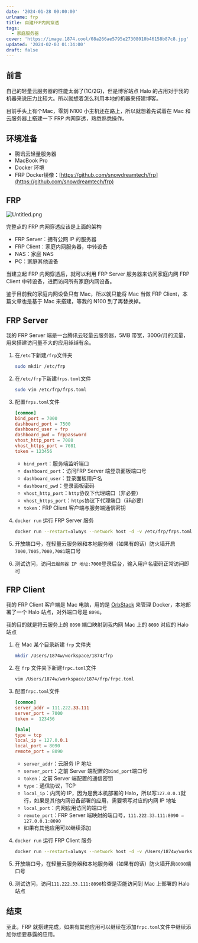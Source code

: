 ```yaml
---
date: '2024-01-28 00:00:00'
urlname: frp
title: 自建FRP内网穿透
tags:
  - 家庭服务器
cover: 'https://image.1874.cool/08a266ae5795e27308010b46158b87c8.jpg'
updated: '2024-02-03 01:34:00'
draft: false
---
```


## 前言


自己的轻量云服务器的性能太弱了(1C/2G)，但是博客站点 Halo 的占用对于我的机器来说压力比较大。所以就想着怎么利用本地的机器来搭建博客。


目前手头上有个Mac，零刻 N100 小主机还在路上，所以就想着先试着在 Mac 和云服务器上搭建一下 FRP 内网穿透，熟悉熟悉操作。


## 环境准备

- 腾讯云轻量服务器
- MacBook Pro
- Docker 环境
- FRP Docker镜像：[https://github.com/snowdreamtech/frp](https://github.com/snowdreamtech/frp)

## FRP


![Untitled.png](https://image.1874.cool/c58a08d4a06214a0375a7db196632503.png)


完整点的 FRP 内网穿透应该是上面的架构

- FRP Server：拥有公网 IP 的服务器
- FRP Client：家庭内网服务器，中转设备
- NAS：家庭 NAS
- PC：家庭其他设备

当建立起 FRP 内网穿透后，就可以利用 FRP Server 服务器来访问家庭内网 FRP Client 中转设备，进而访问所有家庭内网设备。


鉴于目前我的家庭内网设备只有 Mac，所以就只能将 Mac 当做 FRP Client，本篇文章也是基于 Mac 来搭建，等我的 N100 到了再替换掉。


## FRP Server


我的 FRP Server 端是一台腾讯云轻量云服务器，5MB 带宽，300G/月的流量，用来搭建访问量不大的应用绰绰有余。

1. 在`/etc`下新建`/frp`文件夹

	```bash
	sudo mkdir /etc/frp
	```

2. 在`/etc/frp`下新建`frps.toml`文件

	```bash
	sudo vim /etc/frp/frps.toml
	```

3. 配置`frps.toml`文件

	```toml
	[common]
	bind_port = 7000
	dashboard_port = 7500
	dashboard_user = frp
	dashboard_pwd = frppassword
	vhost_http_port = 7080
	vhost_https_port = 7081
	token = 123456
	```

	- `bind_port`：服务端监听端口
	- `dashboard_port`：访问FRP Server 端登录面板端口号
	- `dashboard_user`：登录面板用户名
	- `dashboard_pwd`：登录面板密码
	- `vhost_http_port`：`http`协议下代理端口（非必要）
	- `vhost_https_port`：`https`协议下代理端口（非必要）
	- `token`：FRP Client 客户端与服务端通信密钥
4. `docker run` 运行 FRP Server 服务

	```bash
	docker run --restart=always --network host -d -v /etc/frp/frps.toml:/etc/frp/frps.toml --name frps snowdreamtech/frps
	```

5. 开放端口号，在轻量云服务器和本地服务器（如果有的话）防火墙开启`7000,7005,7080,7081`端口号
6. 测试访问，访问`云服务器 IP 地址:7000`登录后台，输入用户名密码正常访问即可

## FRP Client


我的 FRP Client 客户端是 Mac 电脑，用的是 [OrbStack](https://orbstack.dev/) 来管理 Docker，本地部署了一个 Halo 站点，对外端口号是 `8090`。


我的目的就是将云服务上的 `8090` 端口映射到我内网 Mac 上的 `8090` 对应的 Halo 站点

1. 在 Mac 某个目录新建 `frp` 文件夹

	```bash
	mkdir /Users/1874w/workspace/1874/frp
	```

2. 在 `frp` 文件夹下新建`frpc.toml`文件

	```bash
	vim /Users/1874w/workspace/1874/frp/frpc.toml
	```

3. 配置`frpc.toml`文件

	```toml
	[common]
	server_addr = 111.222.33.111
	server_port = 7000
	token =  123456
	
	[halo]
	type = tcp
	local_ip = 127.0.0.1
	local_port = 8090
	remote_port = 8090
	```

	- `server_addr`：云服务 IP 地址
	- `server_port`：之前 Server 端配置的`bind_port`端口号
	- `token`：之前 Server 端配置的通信密钥
	- `type`：通信协议，TCP
	- `local_ip`：内网的 IP，因为是我本机部署的 Halo，所以写`127.0.0.1`就行，如果是其他内网设备部署的应用，需要填写对应的内网 IP 地址
	- `local_port`：内网应用访问的端口号
	- `remote_port`：FRP Server 端映射的端口号，`111.222.33.111:8090 ⇒ 127.0.0.1:8090`
	- 如果有其他应用可以继续添加
4. `docker run` 运行 FRP Client 服务

	```bash
	docker run --restart=always --network host -d -v /Users/1874w/workspace/1874/frp/frpc.toml:/etc/frp/frpc.toml --name frpc snowdreamtech/frpc
	```

5. 开放端口号，在轻量云服务器和本地服务器（如果有的话）防火墙开启`8090`端口号
6. 测试访问，访问`111.222.33.111:8090`检查是否能访问到 Mac 上部署的 Halo 站点

## 结束


至此，FRP 就搭建完成，如果有其他应用可以继续在添加`frpc.toml`文件中继续添加你想要暴露的应用。

